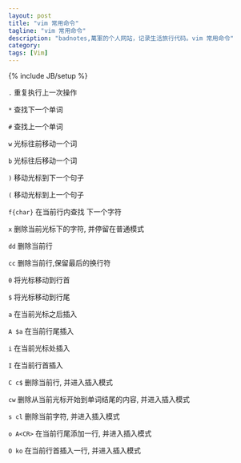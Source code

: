 ```yaml
---
layout: post
title: "vim 常用命令"
tagline: "vim 常用命令"
description: "badnotes,萬軍的个人网站，记录生活旅行代码。vim 常用命令"
category: 
tags: [Vim]
---
```

{% include JB/setup %}


`.` 重复执行上一次操作

`*` 查找下一个单词

`#` 查找上一个单词

`w` 光标往前移动一个词

`b` 光标往后移动一个词

`)` 移动光标到下一个句子

`(` 移动光标到上一个句子

`f{char}` 在当前行内查找 下一个字符

`x` 删除当前光标下的字符, 并停留在普通模式

`dd` 删除当前行

`cc` 删除当前行,保留最后的换行符

`0` 将光标移动到行首

`$` 将光标移动到行尾

`a` 在当前光标之后插入

`A $a` 在当前行尾插入

`i` 在当前光标处插入

`I` 在当前行首插入

`C c$` 删除当前行, 并进入插入模式

`cw`   删除从当前光标开始到单词结尾的内容, 并进入插入模式

`s cl` 删除当前字符, 并进入插入模式

`o A<CR>` 在当前行尾添加一行, 并进入插入模式

`O ko`    在当前行首插入一行, 并进入插入模式

